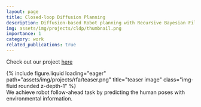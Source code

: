 ```yaml
---
layout: page
title: Closed-loop Diffusion Planning
description: Diffusion-based Robot planning with Recursive Bayesian Filter
img: assets/img/projects/cldp/thumbnail.png
importance: 1
category: work
related_publications: true
---
```


Check out our project [here](https://qingyuan-jiang.github.io/iros2024_poseForecasting/)

<div class="row">
    <div class="col-sm mt-3 mt-md-0">
        {% include figure.liquid loading="eager" path="assets/img/projects/rfa/teaser.png" title="teaser image" class="img-fluid rounded z-depth-1" %}
    </div>
</div>
<div class="caption">
    We achieve robot follow-ahead task by predicting the human poses with environmental information.
</div>

